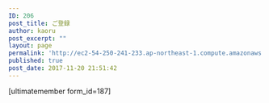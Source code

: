 ```yaml
---
ID: 206
post_title: ご登録
author: kaoru
post_excerpt: ""
layout: page
permalink: 'http://ec2-54-250-241-233.ap-northeast-1.compute.amazonaws.com/ja/%e3%81%94%e7%99%bb%e9%8c%b2/'
published: true
post_date: 2017-11-20 21:51:42
---
```

[ultimatemember form_id=187]